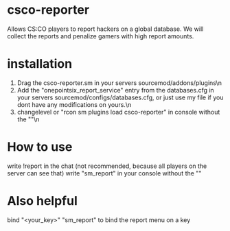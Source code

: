 # csco-reporter
Allows CS:CO players to report hackers on a global database.
We will collect the reports and penalize gamers with high report amounts.

# installation
1) Drag the csco-reporter.sm in your servers sourcemod/addons/plugins\\n
2) Add the "onepointsix_report_service" entry from the databases.cfg in your servers sourcemod/configs/databases.cfg, or just use my file if you dont have any modifications on yours.\n
3) changelevel or "rcon sm plugins load csco-reporter" in console without the ""\n

# How to use
write !report in the chat (not recommended, because all players on the server can see that)
write "sm_report" in your console without the ""

# Also helpful
bind "<your_key>" "sm_report" to bind the report menu on a key
